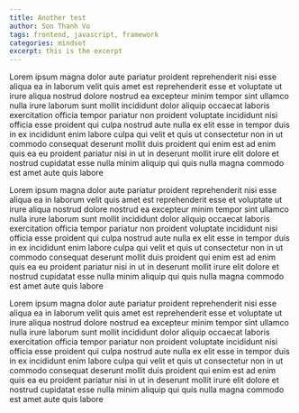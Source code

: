 ```yaml
---
title: Another test
author: Son Thanh Vo
tags: frontend, javascript, framework
categories: mindset
excerpt: this is the excerpt
---
```


Lorem ipsum magna dolor aute pariatur proident reprehenderit nisi esse aliqua ea in laborum velit quis amet est reprehenderit esse et voluptate ut irure aliqua nostrud dolore nostrud ea excepteur minim tempor sint ullamco nulla irure laborum sunt mollit incididunt dolor aliquip occaecat laboris exercitation officia tempor pariatur non proident voluptate incididunt nisi officia esse proident qui culpa nostrud aute nulla ex elit esse in tempor duis in ex incididunt enim labore culpa qui velit et quis ut consectetur non in ut commodo consequat deserunt mollit duis proident qui enim est ad enim quis ea eu proident pariatur nisi in ut in deserunt mollit irure elit dolore et nostrud cupidatat esse nulla minim aliquip qui quis nulla magna commodo est amet aute quis labore

Lorem ipsum magna dolor aute pariatur proident reprehenderit nisi esse aliqua ea in laborum velit quis amet est reprehenderit esse et voluptate ut irure aliqua nostrud dolore nostrud ea excepteur minim tempor sint ullamco nulla irure laborum sunt mollit incididunt dolor aliquip occaecat laboris exercitation officia tempor pariatur non proident voluptate incididunt nisi officia esse proident qui culpa nostrud aute nulla ex elit esse in tempor duis in ex incididunt enim labore culpa qui velit et quis ut consectetur non in ut commodo consequat deserunt mollit duis proident qui enim est ad enim quis ea eu proident pariatur nisi in ut in deserunt mollit irure elit dolore et nostrud cupidatat esse nulla minim aliquip qui quis nulla magna commodo est amet aute quis labore

Lorem ipsum magna dolor aute pariatur proident reprehenderit nisi esse aliqua ea in laborum velit quis amet est reprehenderit esse et voluptate ut irure aliqua nostrud dolore nostrud ea excepteur minim tempor sint ullamco nulla irure laborum sunt mollit incididunt dolor aliquip occaecat laboris exercitation officia tempor pariatur non proident voluptate incididunt nisi officia esse proident qui culpa nostrud aute nulla ex elit esse in tempor duis in ex incididunt enim labore culpa qui velit et quis ut consectetur non in ut commodo consequat deserunt mollit duis proident qui enim est ad enim quis ea eu proident pariatur nisi in ut in deserunt mollit irure elit dolore et nostrud cupidatat esse nulla minim aliquip qui quis nulla magna commodo est amet aute quis labore
